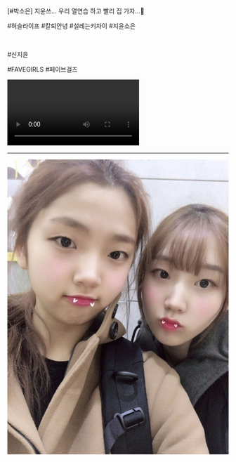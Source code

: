 [#박소은] 지윤쓰... 우리 열연습 하고 빨리 집 가자...💪

#허슬라이프 #칼퇴안녕 #설레는키차이 #지윤소은

<br>

#신지윤

#FAVEGIRLS #페이브걸즈

<video controls loop volume=0.2 preload="metadata">
  <source src="../Videos/twitter_180308_1030_0.mp4">
  浏览器不支持视频标签。
</video>

---

![](../Images/twitter_180308_1030_1.jpg)